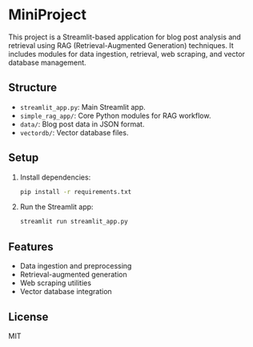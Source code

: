 # MiniProject

This project is a Streamlit-based application for blog post analysis and retrieval using RAG (Retrieval-Augmented Generation) techniques. It includes modules for data ingestion, retrieval, web scraping, and vector database management.

## Structure
- `streamlit_app.py`: Main Streamlit app.
- `simple_rag_app/`: Core Python modules for RAG workflow.
- `data/`: Blog post data in JSON format.
- `vectordb/`: Vector database files.

## Setup
1. Install dependencies:
   ```bash
   pip install -r requirements.txt
   ```
2. Run the Streamlit app:
   ```bash
   streamlit run streamlit_app.py
   ```

## Features
- Data ingestion and preprocessing
- Retrieval-augmented generation
- Web scraping utilities
- Vector database integration

## License
MIT
